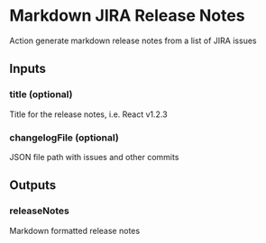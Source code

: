 # Markdown JIRA Release Notes
Action generate markdown release notes from a list of JIRA issues

## Inputs

### title (optional)
Title for the release notes, i.e. React v1.2.3

### changelogFile (optional)
JSON file path with issues and other commits

## Outputs

### releaseNotes
Markdown formatted release notes
